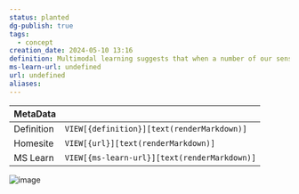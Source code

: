 ```yaml
---
status: planted
dg-publish: true
tags:
  - concept
creation_date: 2024-05-10 13:16
definition: Multimodal learning suggests that when a number of our senses – visual, auditory, kinaesthetic – are being engaged during learning, we understand and remember more.
ms-learn-url: undefined
url: undefined
aliases:
---
```


| MetaData   |                                              |
| ---------- | -------------------------------------------- |
| Definition | `VIEW[{definition}][text(renderMarkdown)]`   |
| Homesite   | `VIEW[{url}][text(renderMarkdown)]`          |
| MS Learn   | `VIEW[{ms-learn-url}][text(renderMarkdown)]` |
![image](https://filedn.eu/lLCDT28fW4ahdtipln72iIF/public-vault-media/images/VARK-Graphic.webp)